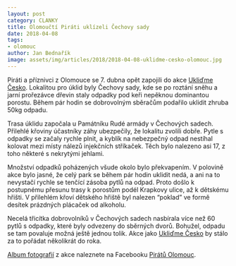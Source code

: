 ```yaml
---
layout: post
category: CLANKY
title: Olomoučtí Piráti uklízeli Čechovy sady
date: 2018-04-08
tags: 
- olomouc
author: Jan Bednařík
image: assets/img/articles/2018/2018-04-08-uklidme-cesko-olomouc.jpg   #751x422 pixelu
---
```

Piráti a příznivci z Olomouce se 7. dubna opět zapojili do akce [Ukliďme Česko](http://www.uklidmecesko.cz). Lokalitou pro úklid byly Čechovy sady, kde se po roztání sněhu a jarní prořezávce dřevin staly odpadky pod keři nepěknou dominantou porostu. Během pár hodin se dobrovolným sběračům podařilo uklidit zhruba 50kg odpadu.

Trasa úklidu započala u Památníku Rudé armády v Čechových sadech. Přilehlé křoviny účastníky záhy ubezpečily, že lokalitu zvolili dobře. Pytle s odpadky se začaly rychle plnit, a kyblík na nebezpečný odpad nestíhal kolovat mezi místy nálezů injekčních stříkaček. Těch bylo nalezeno asi 17, z toho některé s nekrytými jehlami.

Množství odpadků poházených všude okolo bylo překvapením. V polovině akce bylo jasné, že celý park se během pár hodin uklidit nedá, a ani na to nevystačí rychle se tenčící zásoba pytlů na odpad. Proto došlo k postupnému přesunu trasy k porostům podél Krapkovy ulice, až k dětskému hřišti. V přilehlém křoví dětského hřiště byl nalezen “poklad” ve formě desítek prázdných plácaček od alkoholu.

Necelá třicítka dobrovolníků v Čechových sadech nasbírala více než 60 pytlů s odpadky, které byly odvezeny do sběrných dvorů. Bohužel, odpadu se tam povaluje možná ještě jednou tolik. Akce jako [Ukliďme Česko](http://www.uklidmecesko.cz) by stálo za to pořádat několikrát do roka.

[Album fotografií](https://www.facebook.com/pg/piratiOlomouc/photos/?tab=album&album_id=777064672504224) z akce naleznete na Facebooku [Pirátů Olomouc](https://www.facebook.com/piratiOlomouc/).
